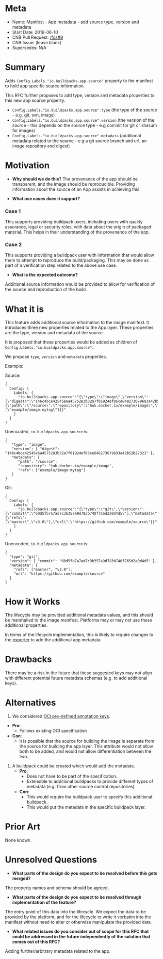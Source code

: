 # Meta
[meta]: #meta
- Name: Manifest - App metadata - add source type, version and metadata
- Start Date: 2019-06-10
- CNB Pull Request: [rfcs#9](https://github.com/buildpack/rfcs/pull/9)
- CNB Issue: (leave blank)
- Supersedes: N/A

# Summary
[summary]: #summary

Adds `Config.Labels."io.buildpacks.app.source"` property to the manifest to hold app specific source information.

This RFC further proposes to add type, version and metadata properties to this new app source property.
* `Config.Labels."io.buildpacks.app.source".type` (the type of the source - e.g. git, svn, image)
* `Config.Labels."io.buildpacks.app.source".version` (the version of the source - this depends on the source type - e.g commit for git or shasum for images)
* `Config.Labels."io.buildpacks.app.source".metadata` (additional metadata related to the source - e.g a git source branch and url, an image repository and digest)

# Motivation
[motivation]: #motivation

- **Why should we do this?**
The provenance of the app should be transparent, and the image should be
reproducible.  Providing information about the source of an App assists in achieving this.

- **What use cases does it support?**
### Case 1
This supports providing buildpack users, including users with quality assurance, legal or security roles, with data about the origin of packaged material.  This helps in their understanding of the provenance of the app.

### Case 2
This supports providing a buildpack user with information that would allow them to attempt to reproduce the build/packaging.  This may be done as part of a verification step related to the above use case.

- **What is the expected outcome?**

Additional source information would be provided to allow for verification of the source and reproduction of the build.

# What it is
[what-it-is]: #what-it-is

This feature adds additional source information to the image manifest.  It introduces
three new properties related to the App layer.  These properties are the type, version and metadata
of the source.

It is proposed that these properties would be added as children of `Config.Labels."io.buildpacks.app.source"`.

We propose `type`, `version` and `metadata` properties.

Example:

Source:
```
{
  Config: {
    Labels: {
      "io.buildpacks.app.source":"{\"type\":\"image\",\"version\":{\"digest\":\"146c4bce42545e6a4575283b32a7f01924ef86ce848273079693a42b52b27321\"},\"metadata\":{\"path\":\"/source\",\"repository\":\"hub.docker.io/example/image\",\"refs\":[\"example/image:mytag\"]}}"
    }
  }
}
```

Unencoded, `io.buildpacks.app.source` is:
```
{
   "type": "image",
   "version": { "digest": "146c4bce42545e6a4575283b32a7f01924ef86ce848273079693a42b52b27321" },
   "metadata": {
      "path": "/source",
      "repository": "hub.docker.io/example/image",
      "refs": ["example/image:mytag"]
   }
}
```

Git:
```
{
  Config: {
    Labels: {
      "io.buildpacks.app.source":"{\"type\":\"git\",\"version\":{\"commit\":\"60d5fb7a7ad7c3b357a9d783b740f765d2a0d4d5\"},\"metadata\":{\"refs\":[\"master\",\"v3.0\"],\"url\":\"https://github.com/example/source\"}}"
    }
  }
}
```

Unencoded, `io.buildpacks.app.source` is:
```
{
  "type": "git",
  "version": { "commit": "60d5fb7a7ad7c3b357a9d783b740f765d2a0d4d5" },
  "metadata": {
    "refs": ["master", "v3.0"],
    "url": "https://github.com/example/source"
  }
}
```

# How it Works
[how-it-works]: #how-it-works

The lifecycle may be provided additional metadata values, and this should be marshalled to the image manifest.
Platforms may or may not use these additional properties.

In terms of the lifecycle implementation, this is likely to require changes to the [exporter](https://github.com/buildpack/lifecycle/blob/af8b71578ed91303834ef57a7e3568ce3081f153/exporter.go#L50-L54) to add the additional app metadata.

# Drawbacks
[drawbacks]: #drawbacks

There may be a risk in the future that these suggested keys may not align with different potential future metadata schemas (e.g. to add additional keys).

# Alternatives
[alternatives]: #alternatives

1. We considered [OCI pre-defined annotation
keys](https://github.com/opencontainers/image-spec/blob/master/annotations.md#pre-defined-annotation-keys).
*  **Pro**:
    * Follows existing OCI specification
*  **Con**:
    * it is possible that the source for building the image is separate from the source for building the app layer.  This attribute would not allow both to be added, and would not allow differentiation between the two.
1. A buildpack could be created which would add the metadata.
    *  **Pro**:
        * Does not have to be part of the specification.
        * Extensible to additional buildpacks to provide different types of metadata (e.g. from other source control repositories)
    *  **Con**:
        * This would require the buildpack user to specify this additional buildpack.
        * This would put the metadata in the specific buildpack layer.

# Prior Art
[prior-art]: #prior-art

None known.

# Unresolved Questions
[unresolved-questions]: #unresolved-questions

- **What parts of the design do you expect to be resolved before this gets merged?**

The property names and schema should be agreed.

- **What parts of the design do you expect to be resolved through implementation of the feature?**

The entry point of this data into the lifecycle.  We expect the data to be
provided by the platform, and for the lifecycle to write it verbatim into the
manifest without need to alter or otherwise manipulate the provided data.

- **What related issues do you consider out of scope for this RFC that could be addressed in the future independently of the solution that comes out of this RFC?**

Adding further/arbitrary metadata related to the app.
